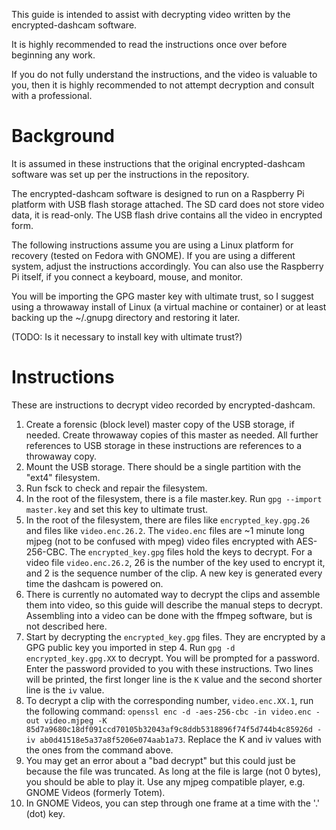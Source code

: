This guide is intended to assist with decrypting video written by the encrypted-dashcam software.

It is highly recommended to read the instructions once over before beginning any work.

If you do not fully understand the instructions, and the video is valuable to you, then it is highly recommended to not attempt decryption and consult with a professional.

# Background

It is assumed in these instructions that the original encrypted-dashcam software was set up per the instructions in the repository.

The encrypted-dashcam software is designed to run on a Raspberry Pi platform with USB flash storage attached. The SD card does not store video data, it is read-only. The USB flash drive contains all the video in encrypted form.

The following instructions assume you are using a Linux platform for recovery (tested on Fedora with GNOME). If you are using a different system, adjust the instructions accordingly. You can also use the Raspberry Pi itself, if you connect a keyboard, mouse, and monitor.

You will be importing the GPG master key with ultimate trust, so I suggest using a throwaway install of Linux (a virtual machine or container) or at least backing up the ~/.gnupg directory and restoring it later.

(TODO: Is it necessary to install key with ultimate trust?)

# Instructions

These are instructions to decrypt video recorded by encrypted-dashcam.

1. Create a forensic (block level) master copy of the USB storage, if needed. Create throwaway copies of this master as needed. All further references to USB storage in these instructions are references to a throwaway copy.
2. Mount the USB storage. There should be a single partition with the "ext4" filesystem.
3. Run fsck to check and repair the filesystem.
4. In the root of the filesystem, there is a file master.key. Run `gpg --import master.key` and set this key to ultimate trust.
5. In the root of the filesystem, there are files like `encrypted_key.gpg.26` and files like `video.enc.26.2`. The `video.enc` files are ~1 minute long mjpeg (not to be confused with mpeg) video files encrypted with AES-256-CBC. The `encrypted_key.gpg` files hold the keys to decrypt. For a video file `video.enc.26.2`, 26 is the number of the key used to encrypt it, and 2 is the sequence number of the clip. A new key is generated every time the dashcam is powered on.
6. There is currently no automated way to decrypt the clips and assemble them into video, so this guide will describe the manual steps to decrypt. Assembling into a video can be done with the ffmpeg software, but is not described here.
7. Start by decrypting the `encrypted_key.gpg` files. They are encrypted by a GPG public key you imported in step 4. Run `gpg -d encrypted_key.gpg.XX` to decrypt. You will be prompted for a password. Enter the password provided to you with these instructions. Two lines will be printed, the first longer line is the `K` value and the second shorter line is the `iv` value. 
8. To decrypt a clip with the corresponding number, `video.enc.XX.1`, run the following command: `openssl enc -d -aes-256-cbc -in video.enc -out video.mjpeg -K 85d7a9680c18df091ccd70105b32043af9c8ddb5318896f74f5d744b4c85926d -iv ab0d41518e5a37a8f5206e074aab1a73`. Replace the K and iv values with the ones from the command above.
9. You may get an error about a "bad decrypt" but this could just be because the file was truncated. As long at the file is large (not 0 bytes), you should be able to play it. Use any mjpeg compatible player, e.g. GNOME Videos (formerly Totem). 
10. In GNOME Videos, you can step through one frame at a time with the '.' (dot) key.

